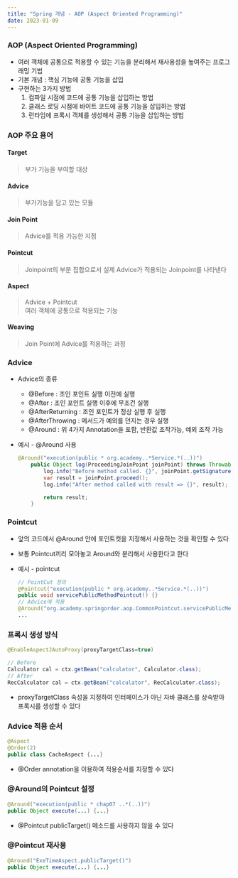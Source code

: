 ```yaml
---
title: "Spring 개념 - AOP (Aspect Oriented Programming)"
date: 2023-01-09
---
```


### AOP (Aspect Oriented Programming)

- 여러 객체에 공통으로 적용할 수 있는 기능을 분리해서 재사용성을 높여주는 프로그래밍 기법
- 기본 개념 : 핵심 기능에 공통 기능을 삽입
- 구현하는 3가지 방법
  1. 컴파일 시점에 코드에 공통 기능을 삽입하는 방법
  2. 클래스 로딩 시점에 바이트 코드에 공통 기능을 삽입하는 방법
  3. 런타임에 프록시 객체를 생성해서 공통 기능을 삽입하는 방법

### AOP 주요 용어

#### Target
> 부가 기능을 부여할 대상
#### Advice
> 부가기능을 담고 있는 모듈
#### Join Point
> Advice를 적용 가능한 지점
#### Pointcut
> Joinpoint의 부분 집합으로서 실제 Advice가 적용되는 Joinpoint를 나타낸다
#### Aspect
> Advice + Pointcut  
> 여러 객체에 공통으로 적용되는 기능
#### Weaving
> Join Point에 Advice를 적용하는 과정


### Advice

- Advice의 종류
	- @Before : 조인 포인트 실행 이전에 실행
	- @After : 조인 포인트 실행 이후에 무조건 실행
	- @AfterReturning : 조인 포인트가 정상 실행 후 실행
	- @AfterThrowing : 메서드가 예외를 던지는 경우 실행
	- @Around : 위 4가지 Annotation을 포함, 반환값 조작가능, 예외 조작 가능

- 예시 - @Around 사용
	```java
	@Around("execution(public * org.academy..*Service.*(..))")
		public Object log(ProceedingJoinPoint joinPoint) throws Throwable {
			log.info("Before method called. {}", joinPoint.getSignature().toString());
			var result = joinPoint.proceed();
			log.info("After method called with result => {}", result);

			return result;
		}
	```
### Pointcut
- 앞의 코드에서 @Around 안에 포인트컷을 지정해서 사용하는 것을 확인할 수 있다
- 보통 Pointcut끼리 모아놓고 Around와 분리해서 사용한다고 한다

- 예시 - pointcut
	```java
	// PointCut 정의
	@Pointcut("execution(public * org.academy..*Service.*(..))")
	public void servicePublicMethodPointcut() {}
	// Advice에 적용
	@Around("org.academy.springorder.aop.CommonPointcut.servicePublicMethodPointcut()")
	...
	```


### 프록시 생성 방식
```java
@EnableAspectJAutoProxy(proxyTargetClass=true)
```

```java
// Before
Calculator cal = ctx.getBean("calculator", Calculator.class);
// After
RecCalculator cal = ctx.getBean("calculator", RecCalculator.class);
```

- proxyTargetClass 속성을 지정하여 인터페이스가 아닌 자바 클래스를 상속받아 프록시를 생성할 수 있다

### Advice 적용 순서
```java
@Aspect
@Order(2)
public class CacheAspect {...}
```

- @Order annotation을 이용하여 적용순서를 지정할 수 있다

### @Around의 Pointcut 설정
```java
@Around("execution(public * chap07 ..*(..))")
public Object execute(...) {...}
```

- @Pointcut publicTarget() 메소드를 사용하지 않을 수 있다

### @Pointcut 재사용
```java
@Around("ExeTimeAspect.publicTarget()")
public Object execute(...) {...}
```
